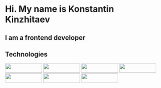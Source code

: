 # Hi. My name is Konstantin Kinzhitaev
## I am a frontend developer

## Technologies
<img src="https://img.shields.io/badge/HTML5-00BFFF?style=for-the-badge&logo=HTML5&logoColor=E34F26" width="120" height="30">  <img src="https://img.shields.io/badge/css3-00BFFF?style=for-the-badge&logo=css3&logoColor=1572B6" width="120" height="30">  <img src="https://img.shields.io/badge/JavaScript-F7DF1E?style=for-the-badge&logo=jss&logoColor=000000" width="120" height="30"> <img src="https://img.shields.io/badge/Git-FA8072?style=for-the-badge&logo=git&logoColor=F05032" width="120" height="30">  <img src="https://img.shields.io/badge/JQuery-4169E1?style=for-the-badge&logo=JQuery&logoColor=000000" width="120" height="30"> <img src="https://img.shields.io/badge/React-464544?style=for-the-badge&logo=React&logoColor=61DAFB" width="120" height="30"> <img src="https://img.shields.io/badge/Node.js-151719?style=for-the-badge&logo=nodedotjs&logoColor=339933" width="120" height="30">